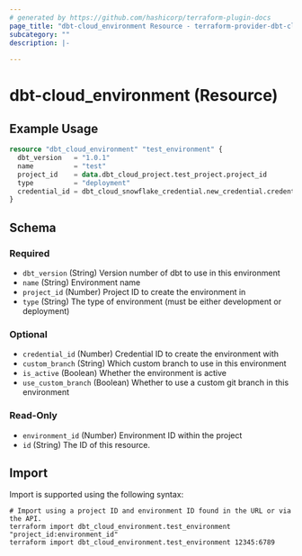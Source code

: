 ```yaml
---
# generated by https://github.com/hashicorp/terraform-plugin-docs
page_title: "dbt-cloud_environment Resource - terraform-provider-dbt-cloud"
subcategory: ""
description: |-
  
---
```


# dbt-cloud_environment (Resource)



## Example Usage

```terraform
resource "dbt_cloud_environment" "test_environment" {
  dbt_version   = "1.0.1"
  name          = "test"
  project_id    = data.dbt_cloud_project.test_project.project_id
  type          = "deployment"
  credential_id = dbt_cloud_snowflake_credential.new_credential.credential_id
}
```

<!-- schema generated by tfplugindocs -->
## Schema

### Required

- `dbt_version` (String) Version number of dbt to use in this environment
- `name` (String) Environment name
- `project_id` (Number) Project ID to create the environment in
- `type` (String) The type of environment (must be either development or deployment)

### Optional

- `credential_id` (Number) Credential ID to create the environment with
- `custom_branch` (String) Which custom branch to use in this environment
- `is_active` (Boolean) Whether the environment is active
- `use_custom_branch` (Boolean) Whether to use a custom git branch in this environment

### Read-Only

- `environment_id` (Number) Environment ID within the project
- `id` (String) The ID of this resource.

## Import

Import is supported using the following syntax:

```shell
# Import using a project ID and environment ID found in the URL or via the API.
terraform import dbt_cloud_environment.test_environment "project_id:environment_id"
terraform import dbt_cloud_environment.test_environment 12345:6789
```
